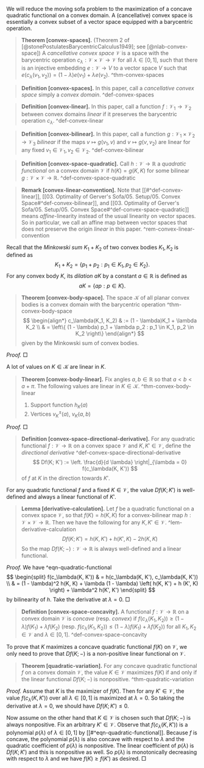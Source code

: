 We will reduce the moving sofa problem to the maximization of a concave quadratic functional on a convex domain. A (cancellative) convex space is essentially a convex subset of a vector space equipped with a barycentric operation.

> __Theorem [convex-spaces].__ (Theorem 2 of [@stonePostulatesBarycentricCalculus1949]; see [@nlab-convex-space]) A _cancellative convex space_ $\mathcal{V}$ is a space with the barycentric operation $c_\lambda : \mathcal{V} \times \mathcal{V} \to \mathcal{V}$ for all $\lambda \in [0, 1]$, such that there is an injective embedding $e : \mathcal{V} \to V$ to a vector space $V$ such that $e(c_{\lambda}(v_1, v_2)) = (1 - \lambda) e(v_1) + \lambda e(v_2)$. ^thm-convex-spaces

> __Definition [convex-spaces].__ In this paper, call a _cancellative convex space_ simply a _convex domain_. ^def-convex-spaces

> __Definition [convex-linear].__ In this paper, call a function $f : \mathcal{V}_1 \to \mathcal{V}_2$ between convex domains _linear_ if it preserves the barycentric operation $c_\lambda$. ^def-convex-linear

> __Definition [convex-bilinear].__ In this paper, call a function $g : \mathcal{V}_1 \times \mathcal{V}_2 \to \mathcal{V}_3$ _bilinear_ if the maps $v \mapsto g(v_1, v)$ and $v \mapsto g(v, v_2)$ are linear for any fixed $v_1 \in \mathcal{V}_1, v_2 \in \mathcal{V}_2$. ^def-convex-bilinear

> __Definition [convex-space-quadratic].__ Call $h : \mathcal{V} \to \mathbb{R}$ a _quadratic functional_ on a convex domain $\mathcal{V}$ if $h(K) = g(K, K)$ for some bilinear $g : \mathcal{V} \times \mathcal{V} \to \mathbb{R}$. ^def-convex-space-quadratic

> __Remark [convex-linear-convention].__ Note that [[#^def-convex-linear]], [[03. Optimality of Gerver's Sofa/05. Setup/05. Convex Space#^def-convex-bilinear]], and [[03. Optimality of Gerver's Sofa/05. Setup/05. Convex Space#^def-convex-space-quadratic]] means _affine_-linearity instead of the usual linearity on vector spaces. So in particular, we call an affine map between vector spaces that does not preserve the origin _linear_ in this paper. ^rem-convex-linear-convention

Recall that the _Minkowski sum_ $K_1 + K_2$ of two convex bodies $K_1, K_2$ is defined as
$$
K_1 + K_2 = \left\{ p_1 + p_2 : p_1 \in K_1, p_2 \in K_2 \right\}.
$$
For any convex body $K$, its _dilation_ $aK$ by a constant $a \in \mathbb{R}$ is defined as
$$
aK = \left\{ ap : p \in K \right\}.
$$

> __Theorem [convex-body-space].__ The space $\mathcal{K}$ of all planar convex bodies is a convex domain with the barycentric operation ^thm-convex-body-space
$$
\begin{align*}
c_\lambda(K_1, K_2) & := (1 - \lambda)K_1 + \lambda K_2 \\
& = \left\{ (1 - \lambda) p_1 + \lambda p_2 : p_1 \in K_1, p_2 \in K_2 \right\} 
\end{align*}
$$
> given by the Minkowski sum of convex bodies.

_Proof._  □

A lot of values on $K \in \mathcal{K}$ are linear in $K$.

> __Theorem [convex-body-linear].__ Fix angles $a, b \in \mathbb{R}$ so that $a < b < a + \pi$. The following values are linear in $K \in \mathcal{K}$. ^thm-convex-body-linear
> 
> 1. Support function $h_K(a)$
> 2. Vertices $v_K^\pm(a)$, $v_K(a, b)$

_Proof._  □

> __Definition [convex-space-directional-derivative].__ For any quadratic functional $f : \mathcal{V} \to \mathbb{R}$ on a convex space $\mathcal{V}$ and $K, K' \in \mathcal{V}$, define the _directional derivative_ ^def-convex-space-directional-derivative
$$
Df(K; K') := \left. \frac{d}{d \lambda} \right|_{\lambda = 0} f(c_\lambda(K, K'))
$$
> of $f$ at $K$ in the direction towards $K'$.

For any quadratic functional $f$ and a fixed $K \in \mathcal{V}$, the value $Df(K; K')$ is well-defined and always a linear functional of $K'$.

> __Lemma [derivative-calculation].__ Let $f$ be a quadratic functional on a convex space $\mathcal{V}$, so that $f(K) = h(K, K)$ for a convex-bilinear map $h : \mathcal{V} \times \mathcal{V} \to \mathbb{R}$. Then we have the following for any $K, K' \in \mathcal{V}$. ^lem-derivative-calculation
$$
Df(K; K') = h(K, K') + h(K', K) - 2 h (K, K)
$$
> So the map $Df(K; -) : \mathcal{V} \to \mathbb{R}$ is always well-defined and a linear functional. 

_Proof._ We have ^eqn-quadratic-functional
$$
\begin{split}
f(c_\lambda(K, K')) & = h(c_\lambda(K, K'), c_\lambda(K, K')) \\
& = (1 - \lambda)^2 h(K, K) + \lambda (1 - \lambda) \left( h(K, K') + h (K', K) \right) + \lambda^2 h(K', K')
\end{split}
$$
by bilinearity of $h$. Take the derivative at $\lambda = 0$. □

> __Definition [convex-space-concavity].__ A functional $f : \mathcal{V} \to \mathbb{R}$ on a convex domain $\mathcal{V}$ is _concave_ (resp. _convex_) if $f(c_\lambda(K_1, K_2)) \geq (1 - \lambda) f(K_1) + \lambda f(K_2)$ (resp. $f(c_\lambda(K_1, K_2)) \leq (1 - \lambda) f(K_1) + \lambda f(K_2)$) for all $K_1, K_2 \in \mathcal{V}$ and $\lambda \in [0, 1]$. ^def-convex-space-concavity

To prove that $K$ maximizes a concave quadratic functional $f(K)$ on $\mathcal{V}$, we only need to prove that $Df(K; -)$ is a non-positive linear functional on $\mathcal{V}$. 

> __Theorem [quadratic-variation].__ For any concave quadratic functional $f$ on a convex domain $\mathcal{V}$, the value $K \in \mathcal{V}$ maximizes $f(K)$ if and only if the linear functional $Df(K; -)$ is nonpositive. ^thm-quadratic-variation

_Proof._ Assume that $K$ is the maximizer of $f(K)$. Then for any $K' \in \mathcal{V}$, the value $f(c_\lambda(K, K'))$ over all $\lambda \in [0, 1]$ is maximized at $\lambda = 0$. So taking the derivative at $\lambda = 0$, we should have $Df(K; K') \leq 0$.

Now assume on the other hand that $K \in \mathcal{V}$ is chosen such that $Df(K; -)$ is always nonpositive. Fix an arbitrary $K' \in \mathcal{V}$. Observe that $f(c_\lambda(K, K'))$ is a polynomial $p(\lambda)$ of $\lambda \in [0, 1]$ by [[#^eqn-quadratic-functional]]. Because $f$ is concave, the polynomial $p(\lambda)$ is also concave with respect to $\lambda$ and the quadratic coefficient of $p(\lambda)$ is nonpositive. The linear coefficient of $p(\lambda)$ is $Df(K; K')$ and this is nonpositive as well. So $p(\lambda)$ is monotonically decreasing with respect to $\lambda$ and we have $f(K) \geq f(K')$ as desired. □